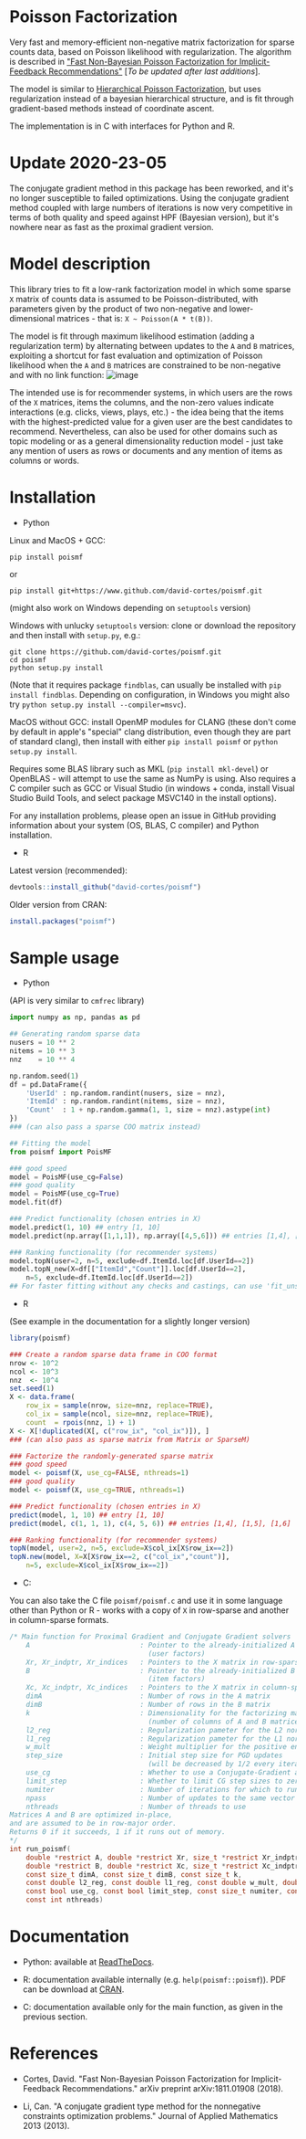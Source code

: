# Poisson Factorization

Very fast and memory-efficient non-negative matrix factorization for sparse counts data, based on Poisson likelihood with regularization. The algorithm is described in ["Fast Non-Bayesian Poisson Factorization for Implicit-Feedback Recommendations"](http://arxiv.org/abs/1811.01908) [*To be updated after last additions*].

The model is similar to [Hierarchical Poisson Factorization](https://arxiv.org/abs/1311.1704), but uses regularization instead of a bayesian hierarchical structure, and is fit through gradient-based methods instead of coordinate ascent.

The implementation is in C with interfaces for Python and R.

# Update 2020-23-05

The conjugate gradient method in this package has been reworked, and it's no longer susceptible to failed optimizations. Using the conjugate gradient method coupled with large numbers of iterations is now very competitive in terms of both quality and speed against HPF (Bayesian version), but it's nowhere near as fast as the proximal gradient version.

# Model description

This library tries to fit a low-rank factorization model in which some sparse `X` matrix of counts data is assumed to be Poisson-distributed, with parameters given by the product of two non-negative and lower-dimensional matrices - that is:
```X ~ Poisson(A * t(B))```.

The model is fit through maximum likelihood estimation (adding a regularization term) by alternating between updates to the `A` and `B` matrices, exploiting a shortcut for fast evaluation and optimization of Poisson likelihood when the `A` and `B` matrices are constrained to be non-negative and with no link function:
![image](formula/pois_llk.png "poisson")

The intended use is for recommender systems, in which users are the rows of the `X` matrices, items the columns, and the non-zero values indicate interactions (e.g. clicks, views, plays, etc.) - the idea being that the items with the highest-predicted value for a given user are the best candidates to recommend. Nevertheless, can also be used for other domains such as topic modeling or as a general dimensionality reduction model - just take any mention of users as rows or documents and any mention of items as columns or words.

# Installation

* Python

Linux and MacOS + GCC:
```
pip install poismf
```
or
```
pip install git+https://www.github.com/david-cortes/poismf.git
```

(might also work on Windows depending on `setuptools` version)

Windows with unlucky `setuptools` version: clone or download the repository and then install with `setup.py`, e.g.:
```
git clone https://github.com/david-cortes/poismf.git
cd poismf
python setup.py install
```
(Note that it requires package `findblas`, can usually be installed with `pip install findblas`. Depending on configuration, in Windows you might also try `python setup.py install --compiler=msvc`).


MacOS without GCC: install OpenMP modules for CLANG (these don't come by default in apple's "special" clang distribution, even though they are part of standard clang), then install with either `pip install poismf` or `python setup.py install`.


Requires some BLAS library such as MKL (`pip install mkl-devel`) or OpenBLAS - will attempt to use the same as NumPy is using. Also requires a C compiler such as GCC or Visual Studio (in windows + conda, install Visual Studio Build Tools, and select package MSVC140 in the install options).

For any installation problems, please open an issue in GitHub providing information about your system (OS, BLAS, C compiler) and Python installation.

* R

Latest version (recommended):
```r
devtools::install_github("david-cortes/poismf")
```

Older version from CRAN:
```r
install.packages("poismf")
```


# Sample usage

* Python

(API is very similar to `cmfrec` library)
```python
import numpy as np, pandas as pd

## Generating random sparse data
nusers = 10 ** 2
nitems = 10 ** 3
nnz    = 10 ** 4

np.random.seed(1)
df = pd.DataFrame({
    'UserId' : np.random.randint(nusers, size = nnz),
    'ItemId' : np.random.randint(nitems, size = nnz),
    'Count'  : 1 + np.random.gamma(1, 1, size = nnz).astype(int)
})
### (can also pass a sparse COO matrix instead)

## Fitting the model
from poismf import PoisMF

### good speed
model = PoisMF(use_cg=False)
### good quality
model = PoisMF(use_cg=True)
model.fit(df)

### Predict functionality (chosen entries in X)
model.predict(1, 10) ## entry [1, 10]
model.predict(np.array([1,1,1]), np.array([4,5,6])) ## entries [1,4], [1,5], [1,6]

### Ranking functionality (for recommender systems)
model.topN(user=2, n=5, exclude=df.ItemId.loc[df.UserId==2])
model.topN_new(X=df[["ItemId","Count"]].loc[df.UserId==2],
    n=5, exclude=df.ItemId.loc[df.UserId==2])
## For faster fitting without any checks and castings, can use 'fit_unsafe' too
```

* R

(See example in the documentation for a slightly longer version)

```r
library(poismf)

### Create a random sparse data frame in COO format
nrow <- 10^2
ncol <- 10^3
nnz  <- 10^4
set.seed(1)
X <- data.frame(
    row_ix = sample(nrow, size=nnz, replace=TRUE),
    col_ix = sample(ncol, size=nnz, replace=TRUE),
    count  = rpois(nnz, 1) + 1)
X <- X[!duplicated(X[, c("row_ix", "col_ix")]), ]
### (can also pass as sparse matrix from Matrix or SparseM)

### Factorize the randomly-generated sparse matrix
### good speed
model <- poismf(X, use_cg=FALSE, nthreads=1)
### good quality
model <- poismf(X, use_cg=TRUE, nthreads=1)

### Predict functionality (chosen entries in X)
predict(model, 1, 10) ## entry [1, 10]
predict(model, c(1, 1, 1), c(4, 5, 6)) ## entries [1,4], [1,5], [1,6]

### Ranking functionality (for recommender systems)
topN(model, user=2, n=5, exclude=X$col_ix[X$row_ix==2])
topN.new(model, X=X[X$row_ix==2, c("col_ix","count")],
    n=5, exclude=X$col_ix[X$row_ix==2])
```

* C:

You can also take the C file `poismf/poismf.c` and use it in some language other than Python or R - works with a copy of `X` in row-sparse and another in column-sparse formats.

```c
/* Main function for Proximal Gradient and Conjugate Gradient solvers
    A                           : Pointer to the already-initialized A matrix
                                  (user factors)
    Xr, Xr_indptr, Xr_indices   : Pointers to the X matrix in row-sparse format
    B                           : Pointer to the already-initialized B matrix
                                  (item factors)
    Xc, Xc_indptr, Xc_indices   : Pointers to the X matrix in column-sparse format
    dimA                        : Number of rows in the A matrix
    dimB                        : Number of rows in the B matrix
    k                           : Dimensionality for the factorizing matrices
                                  (number of columns of A and B matrices)
    l2_reg                      : Regularization pameter for the L2 norm of the A and B matrices
    l1_reg                      : Regularization pameter for the L1 norm of the A and B matrices
    w_mult                      : Weight multiplier for the positive entries in X
    step_size                   : Initial step size for PGD updates
                                  (will be decreased by 1/2 every iteration - ignored for CG)
    use_cg                      : Whether to use a Conjugate-Gradient approach instead of Proximal-Gradient.
    limit_step                  : Whether to limit CG step sizes to zero-out one variable per step
    numiter                     : Number of iterations for which to run the procedure
    npass                       : Number of updates to the same vector per iteration
    nthreads                    : Number of threads to use
Matrices A and B are optimized in-place,
and are assumed to be in row-major order.
Returns 0 if it succeeds, 1 if it runs out of memory.
*/
int run_poismf(
    double *restrict A, double *restrict Xr, size_t *restrict Xr_indptr, size_t *restrict Xr_indices,
    double *restrict B, double *restrict Xc, size_t *restrict Xc_indptr, size_t *restrict Xc_indices,
    const size_t dimA, const size_t dimB, const size_t k,
    const double l2_reg, const double l1_reg, const double w_mult, double step_size,
    const bool use_cg, const bool limit_step, const size_t numiter, const size_t npass,
    const int nthreads)
```

# Documentation

* Python: available at [ReadTheDocs](https://poismf.readthedocs.io/en/latest/).

* R: documentation available internally (e.g. `help(poismf::poismf`)). PDF can be download at [CRAN](https://cran.r-project.org/web/packages/poismf/index.html).

* C: documentation available only for the main function, as given in the previous section.

# References

* Cortes, David. "Fast Non-Bayesian Poisson Factorization for Implicit-Feedback Recommendations." arXiv preprint arXiv:1811.01908 (2018).

* Li, Can. "A conjugate gradient type method for the nonnegative constraints optimization problems." Journal of Applied Mathematics 2013 (2013).
